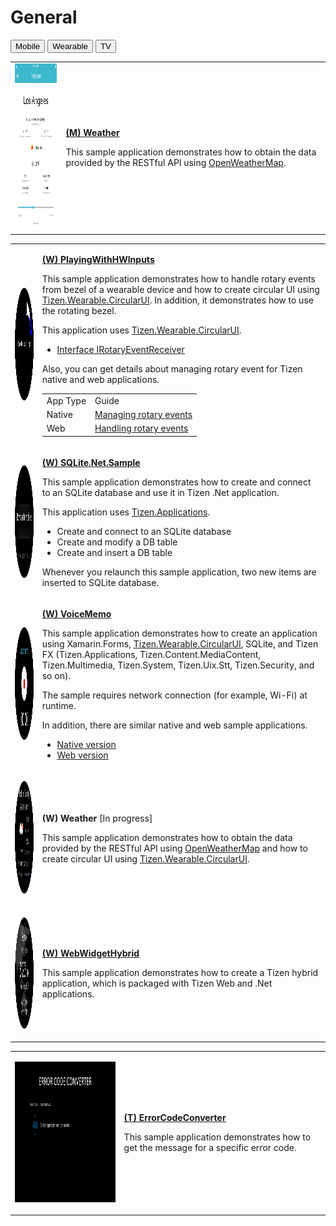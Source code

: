 # General

<!--
For MD:
-->

<link href="../css/dotnet-samples.css" ref="stylesheet">

<!--
for TD:

<style type="text/css">
    Please copy dotnet-samples.css and paste it here
</script>
-->

<div class="sampletab">
<button class="tablinks" onclick="openProfile(event, 'Mobile')" id="defaultOpen">Mobile</button> <button class="tablinks" onclick="openProfile(event, 'Wearable')">Wearable</button> <button class="tablinks" onclick="openProfile(event, 'TV')">TV</button>
</div>

<!-- Tab content -->
<div class="tabcontent" id="Mobile">
<table>
	<tbody>
		<tr>
			<td><img alt="" height="267" src="media/m37weather.png" width="150"/></td>
			<td>
			<p><a href="https://github.com/Samsung/Tizen-CSharp-Samples/tree/master/Mobile/Weather" target="_blank"><strong>(M) Weather</strong></a></p>
			<p>This sample application demonstrates how to obtain the data provided by the RESTful API using <a href="https://openweathermap.org/" target="_blank">OpenWeatherMap</a>.</p>
			</td>
		</tr>
	</tbody>
</table>
</div>

<div class="tabcontent" id="Wearable">
<table>
	<tbody>
		<tr>
			<td><img alt="" height="180" src="media/wplayingwithhwInputs.png" width="180"/></td>
			<td>
                        <p><a href="https://github.com/Samsung/Tizen-CSharp-Samples/tree/master/Wearable/PlayingWithHWInputs" target="_blank"><strong>(W) PlayingWithHWInputs</strong></a></p>
			<p>This sample application demonstrates how to handle rotary events from bezel of a wearable device and how to create circular UI using <a href="https://samsung.github.io/Tizen.CircularUI/api/index.html" target="_blank">Tizen.Wearable.CircularUI</a>. In addition, it demonstrates how to use the rotating bezel.</p>
			<p>This application uses <a href="https://samsung.github.io/Tizen.CircularUI/api/index.html" target="_blank">Tizen.Wearable.CircularUI</a>.<br>
			<ul>
				<li><a href="https://samsung.github.io/Tizen.CircularUI/api/Tizen.Wearable.CircularUI.Forms.IRotaryEventReceiver.html" target="_blank">Interface IRotaryEventReceiver</a></li>
			</ul></p>
			<p>Also, you can get details about managing rotary event for Tizen native and web applications.</p>
			<table>
				<tbody>
				<tr>
					<td>App Type</td>
					<td>Guide</td>
				</tr>
				<tr>
					<td>Native</td>
					<td><a href="../../../native/guides/ui/efl/rotary-events.md" target="_blank">Managing rotary events</a></td>
				</tr>
				<tr>
					<td>Web</td>
					<td><a href="../../../web/guides/tau/tau-rotary.md" target="_blank">Handling rotary events</a></td>
				</tr>
				</tbody>
			</table>
			</td>
		</tr>
		<tr>
			<td><img alt="" height="180" src="media/wsqlite.png" width="180"/></td>
			<td>
                        <p><a href="https://github.com/Samsung/Tizen-CSharp-Samples/tree/master/Wearable/SQLite.NET.Sample" target="_blank"><strong>(W) SQLite.Net.Sample</strong></a></p>
			<p>This sample application demonstrates how to create and connect to an SQLite database and use it in Tizen .Net application.</p>
			<p>This application uses <a href="https://samsung.github.io/TizenFX/API5/api/Tizen.Applications.html" target="_blank">Tizen.Applications</a>.<br>
			<ul>
				<li>Create and connect to an SQLite database</li>
				<li>Create and modify a DB table</li>
				<li>Create and insert a DB table</li>
			</ul></p>
			<p>Whenever you relaunch this sample application, two new items are inserted to SQLite database.</p>
			</td>
		</tr>
		<tr>
			<td>
			<p><img alt="" height="180" src="media/w4voicememo.png" width="180" /></p>
			</td>
			<td>
                        <p><a href="https://github.com/Samsung/Tizen-CSharp-Samples/tree/master/Wearable/VoiceMemo" target="_blank"><strong>(W) VoiceMemo</strong></a></p>
			<p>This sample application demonstrates how to create an application using Xamarin.Forms, <a href="https://samsung.github.io/Tizen.CircularUI/api/index.html" target="_blank">Tizen.Wearable.CircularUI</a>, SQLite, and Tizen FX (Tizen.Applications, Tizen.Content.MediaContent, Tizen.Multimedia, Tizen.System, Tizen.Uix.Stt, Tizen.Security, and so on).</p>
			<p>The sample requires network connection (for example, Wi-Fi) at runtime.</p>
			<p>In addition, there are similar native and web sample applications.<br>
			<ul>
				<li><a href="https://developer.tizen.org/development/sample/native/UI/%28Circle%29_Voice_Memo" target="_blank">Native version</a></li>
				<li><a href="https://developer.tizen.org/development/sample/web/UI/Voice_Memo_UI" target="_blank">Web version</a></li>
			</ul></p>
			</td>
		</tr>
		<tr>
			<td>
			<p><img alt="" height="180" src="media/wweatherapp.png" width="180" /></p>
			</td>
			<td>
			<p><strong>(W) Weather</strong> [In progress]</p>
			<p>This sample application demonstrates how to obtain the data provided by the RESTful API using <a href="https://openweathermap.org/" target="_blank">OpenWeatherMap</a> and how to create circular UI using <a href="https://samsung.github.io/Tizen.CircularUI/api/index.html" target="_blank">Tizen.Wearable.CircularUI</a>.</p>
			</td>
		</tr>
		<tr>
			<td>
			<p><img alt="" height="180" src="media/wwebwidgethybrid.png" width="180" /></p>
			</td>
			<td>
                        <p><a href="https://github.com/Samsung/Tizen-CSharp-Samples/tree/master/Wearable/WebWidgetHybrid" target="_blank"><strong>(W) WebWidgetHybrid</strong></a></p>
			<p>This sample application demonstrates how to create a Tizen hybrid application, which is packaged with Tizen Web and .Net applications.</p>
			</td>
		</tr>
	</tbody>
</table>
</div>
<div class="tabcontent" id="TV">
<table>
        <tbody>
                <tr>
                        <td>
                        <p><img alt="" height="225" src="media/tv25errorcodeconverter.png" width="400" /></p>
                        </td>
                        <td>
                        <p><a href="https://github.com/Samsung/Tizen-CSharp-Samples/tree/master/TV/ErrorCodeConverter" target="_blank"><strong>(T) ErrorCodeConverter</strong></a></p>
                        <p>This sample application demonstrates how to get the message for a specific error code.</p>
                        </td>
                </tr>
        </tbody>
</table>

</div>

<!--
For MD:
-->
<script src="../js/dotnet-samples.js"></script>

<!--
for TD:

<script>
  Please copy dotnet-samples.js and paste it here
</script>
-->
